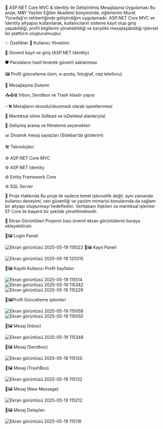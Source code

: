 🚀 ASP.NET Core MVC & Identity ile Geliştirilmiş Mesajlaşma Uygulaması
Bu proje, M&Y Yazılım Eğitim Akademi bünyesinde, eğitmenim Murat Yücedağ’ın rehberliğinde geliştirdiğim uygulamadır. ASP.NET Core MVC ve Identity altyapısı kullanılarak, kullanıcıların sisteme kayıt olup giriş yapabildiği, profil bilgilerini yönetebildiği ve karşılıklı mesajlaşabildiği işlevsel bir platform oluşturulmuştur.

✨ Özellikler
👥 Kullanıcı Yönetimi:

🔐 Güvenli kayıt ve giriş (ASP.NET Identity) 

🛡️ Parolaların hash’lenerek güvenli saklanması 

🖼️ Profil güncelleme (isim, e-posta, fotoğraf, cep telefonu) 

💬 Mesajlaşma Sistemi:

📥📤🗑️ Inbox, Sendbox ve Trash klasör yapısı 

✅❌ Mesajların okundu/okunmadı olarak işaretlenmesi 

🧾 Mantıksal silme (IsRead ve IsDeleted alanlarıyla) 

🔎 Gelişmiş arama ve filtreleme seçenekleri 

📊 Dinamik mesaj sayaçları (Sidebar’da gösterim) 

🛠️ Teknolojiler:

⚙️  ASP.NET Core MVC

⚙️  ASP.NET Identity

⚙️  Entity Framework Core

⚙️  SQL Server

📖 Proje Hakkında
Bu proje ile sadece temel işlevsellik değil; aynı zamanda kullanıcı deneyimi, veri güvenliği ve yazılım mimarisi konularında da sağlam bir altyapı oluşturmayı hedefledim. Veritabanı ilişkileri ve mantıksal işlemler EF Core ile başarılı bir şekilde yönetilmektedir.

📸 Ekran Görüntüleri
Projenin bazı önemli ekran görüntülerini buraya ekleyebilirsin.

📸🖼️ Login Paneli

![Ekran görüntüsü 2025-05-19 115022](https://github.com/user-attachments/assets/bae24094-6b65-4ffd-932d-87275bfc9e33)
📸🖼️ Kayıt Paneli

![Ekran görüntüsü 2025-05-19 120315](https://github.com/user-attachments/assets/35bf0ab9-d221-408c-952f-efe83ce41698)

📸🖼️ Kayıtlı Kullanıcı Profil Sayfaları

![Ekran görüntüsü 2025-05-19 115514](https://github.com/user-attachments/assets/9b3f54f6-784d-4a2a-8296-888cf497197a)
![Ekran görüntüsü 2025-05-19 115342](https://github.com/user-attachments/assets/4a2e15d1-594e-49df-b617-296d634202fb)
![Ekran görüntüsü 2025-05-19 115229](https://github.com/user-attachments/assets/5e5d411e-c963-4408-9939-df2d641a3f3a)

📸🖼️Profil Güncelleme işlemleri

![Ekran görüntüsü 2025-05-19 115058](https://github.com/user-attachments/assets/016b648c-186a-4a4f-823f-b4a30cff48c8)
![Ekran görüntüsü 2025-05-19 115050](https://github.com/user-attachments/assets/b749752c-2fed-41a9-a35c-cd3c26c2def5)

📸🖼️ Mesaj (Inbox)

![Ekran görüntüsü 2025-05-19 115348](https://github.com/user-attachments/assets/2561de55-cdc1-4c6d-9f46-5ea1002e314a)


📸🖼️ Mesaj (Sendbox)

![Ekran görüntüsü 2025-05-19 115120](https://github.com/user-attachments/assets/d1800623-d147-468b-bc20-dd77d4f0d585)

📸🖼️ Mesaj (TrashBox)

![Ekran görüntüsü 2025-05-19 115132](https://github.com/user-attachments/assets/f2046dfe-6c1e-410d-b067-2d7f297521cd)

📸🖼️ Mesaj (New Message)

![Ekran görüntüsü 2025-05-19 115212](https://github.com/user-attachments/assets/a6556194-4d91-46e5-bc8e-72ab649abd79)

📸🖼️ Mesaj Detayları 

![Ekran görüntüsü 2025-05-19 115116](https://github.com/user-attachments/assets/b8f196f1-03da-4594-ae51-7638514af80b)


